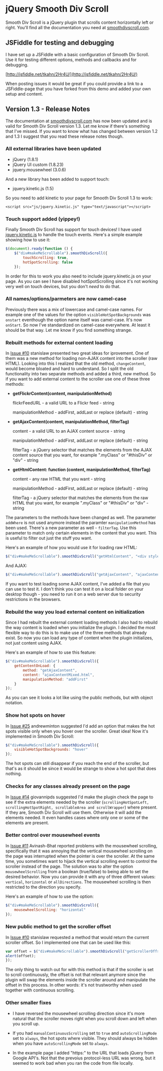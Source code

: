 # jQuery Smooth Div Scroll
Smooth Div Scroll is a jQuery plugin that scrolls content horizontally left or right. You'll find all the documentation you need at [smoothdivscroll.com](http://www.smoothdivscroll.com).

## JSFiddle for testing and debugging
I have set up a JSFiddle with a basic configuration of Smooth Div Scroll. Use it for testing different options, methods and callbacks and for debugging.

[http://jsfiddle.net/tkahn/2Hr4U/](http://jsfiddle.net/tkahn/2Hr4U/)

When posting issues it would be great if you could provide a link to a JSFiddle-page that you have forked from this demo and added your own setup and content.

## Version 1.3 - Release Notes
The documentation at [smoothdivscroll.com](http://www.smoothdivscroll.com) has now been updated and is valid for Smooth Div Scroll version 1.3. Let me know if there's something that I've missed. If you want to know what has changed between version 1.2 and 1.3 I suggest that you read these release notes though.

### All external libraries have been updated
* jQuery (1.8.1)
* jQuery UI custom (1.8.23)
* jquery.mousewheel (3.0.6)

And a new library has been added to support touch:

* jquery.kinetic.js (1.5)

So you need to add kinetic to your page for Smooth Div Scroll 1.3 to work:
```
<script src="js/jquery.kinetic.js" type="text/javascript"></script>
```


### Touch support added (yippey!)
Finally Smooth Div Scroll has support for touch devices! I have used [jquery.kinetic.js](https://github.com/davetayls/jquery.kinetic) to handle the touch events. Here's a simple example showing how to use it:

```javascript
$(document).ready(function () {
	$("div#makeMeScrollable").smoothDivScroll({
		touchScrolling: true,
		hotSpotScrolling: false
	});
```
In order for this to work you also need to include jquery.kinetic.js on your page. As you can see I have disabled hotSpotScrolling since it's not working very well on touch devices, but you don't *need* to do that.


### All names/options/parmeters are now camel-case
Previously there was a mix of lowercase and camel-case names. For example one of the values for the option ```visibleHotSpotBackgrounds``` was ```onstart``` eventhough the option name itself was camel-case. It's now ```onStart```. So now I've standardized on camel-case everywhere. At least it should be that way. Let me know if you find something strange.


### Rebuilt methods for external content loading
In [Issue #10](https://github.com/tkahn/Smooth-Div-Scroll/issues/10) stanislaw presented two great ideas for iprovement. One of them was a new method for loading non-AJAX content into the scroller (raw HTML). Looking into this I realized that the old method, ```changeContent```, would become bloated and hard to understand. So I split the old functionality into two separate methods and added a third, new method. So if you want to add external content to the scroller use one of these three methods:

* **getFlickrContent(content, manipulationMethod)**

  flickrFeedURL - a valid URL to a Flickr feed - string

  manipulationMethod - addFirst, addLast or replace (default) - string

* **getAjaxContent(content, manipulationMethod, filterTag)**

  content - a valid URL to an AJAX content source - string

  manipulationMethod - addFirst, addLast or replace (default) - string

  filterTag - a jQuery selector that matches the elements from the AJAX content source that you want, for example ".myClass" or "#thisDiv" or "div" - string

* **getHtmlContent: function (content, manipulationMethod, filterTag)**

  content - any raw HTML that you want - string

  manipulationMethod - addFirst, addLast or replace (default) - string

  filterTag - a jQuery selector that matches the elements from the raw HTML that you want, for example ".myClass" or "#thisDiv" or "div" - string

The parameters to the methods have been changed as well. The parameter ```addWhere``` is not used anymore instead the paramter ```manipulationMethod``` has been used. There's a new parameter as well - ```filterTag```. Use this parameter to match only certain elements in the content that you want. This is useful to filter out just the stuff you want.

Here's an example of how you would use it for loading raw HTML:

```javascript
$("div#makeMeScrollable").smoothDivScroll("getHtmlContent", "<div style='width: 300px; float: left;'><p>Hi ho I'm a little paragraph</p></div>", "addLast");
```
And AJAX:
```javascript
$("div#makeMeScrollable").smoothDivScroll("getAjaxContent", "ajaxContentMixed.html", "replace");
```
If you want to test loading some AJAX content, I've added a file that you can use to test it. I don't think you can test it on a local folder on your desktop though - you need to run it on a web server due to security restrictions in the browsers.

### Rebuild the way you load external content on initialization
Since I had rebuilt the external content loading methods I also had to rebuild the way content is loaded when you initialize the plugin. I decided the most flexible way to do this is to make use of the three methods that already exist. So now you can load any type of content when the plugin initializes, not just content using AJAX.

Here's an example of how to use this feature:

```javascript
$("div#makeMeScrollable").smoothDivScroll({
	getContentOnLoad: {
		method: "getAjaxContent",
		content: "ajaxContentMixed.html",
		manipulationMethod: "addFirst"
	}
});
```
As you can see it looks a lot like using the public methods, but with object notation.


### Show hot spots on hover
In [Issue #25](https://github.com/tkahn/Smooth-Div-Scroll/issues/25) andrewminton suggested I'd add an option that makes the hot spots visible only when you hover over the scroller. Great idea! Now it's implemented in Smooth Div Scroll:

```javascript
$("div#makeMeScrollable").smoothDivScroll({
	visibleHotSpotBackgrounds: "hover"
});
```
The hot spots can still disappear if you reach the end of the scroller, but that's as it should be since it would be strange to show a hot spot that does nothing.


### Checks for any classes already present on the page
In [Issue #14](https://github.com/tkahn/Smooth-Div-Scroll/issues/14) giovannipds suggested I'd make the plugin check the page to see if the extra elements needed by the scroller (```scrollingHotSpotLeft, scrollingHotSpotRight, scrollableArea and scrollWrapper```) where present. If they are, Smooth Div Scroll will use them. Otherwise it will add the elements needed. It even handles cases where only one or some of the elements are present.


### Better control over mousewheel events
In [Issue #11](https://github.com/tkahn/Smooth-Div-Scroll/pull/11) Avinash-Bhat reported problems with the mousewheel scrolling, specifically that it was annoying that the vertical mousewheel scrolling on the page was interrupted when the pointer is over the scroller. At the same time, you sometimes want to hijack the vertical scrolling event to control the scroller instead of the page. The solution was to alter the option ```mousewheelScrolling``` from a boolean (true/false) to being able to set the desired behavior. Now you can provide it with any of three different values: ```vertical```, ```horizontal``` or ```allDirections```. The mousewheel scrolling is then restricted to the direction you specify.

Here's an example of how to use the option:
```javascript
$("div#makeMeScrollable").smoothDivScroll({
	mousewheelScrolling: "horizontal"
});
```


### New public method to get the scroller offset
In [Issue #10](https://github.com/tkahn/Smooth-Div-Scroll/issues/10) stanislaw requested a method that would return the current scroller offset. So I implemented one that can be used like this:

```javascript
var offset = $("div#makeMeScrollable").smoothDivScroll("getScrollerOffset");
alert(offset);
});
```
The only thing to watch out for with this method is that if the scroller is set to scroll continuously, the offset is not that relevant anymore since the plugin will swap the elements inside the scroller around and manipulate the offset in this process. In other words: it's not trustworthy when used together with continuous scrolling.


### Other smaller fixes
* I have reversed the mousewheel scrolling direction since it's more natural that the scroller moves right when you scroll down and left when you scroll up. 

* If you had ```manualContinuousScrolling``` set to ```true``` and ```autoScrollingMode``` set to ```always```, the hot spots where visible. They should always be hidden when you have ```autoScrollingMode``` set to ```always```.

* In the example page I added "https:" to the URL that loads jQuery from Google API's. Not that the prevoius protocol-less URL was wrong, but it seemed to work bad when you ran the code from file locally.